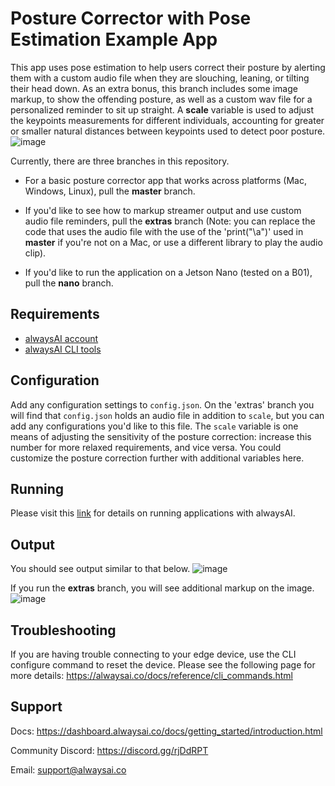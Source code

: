 # Posture Corrector with Pose Estimation Example App
This app uses pose estimation to help users correct their posture by alerting them with a custom audio file when they
are slouching, leaning, or tilting their head down. As an extra bonus, this branch includes some image markup, to show
the offending posture, as well as a custom wav file for a personalized reminder to sit up straight.
A **scale** variable is used to adjust the keypoints measurements for different individuals, accounting for greater or
smaller natural distances between keypoints used to detect poor posture.
![image](/Users/lilamullany/Desktop/screenshots_for_internship/slump_comparison.png)

Currently, there are three branches in this repository. 
* For a basic posture corrector app that works across platforms (Mac, Windows, Linux), pull the **master** branch. 

* If you'd like to see how to markup streamer output and use custom audio file reminders, pull the **extras** branch (Note: you can replace the code that uses the audio file with the use of the 'print("\a")' used in **master** if you're not on a Mac, or use a different library to play the audio clip). 

* If you'd like to run the application on a Jetson Nano (tested on a B01), pull the **nano** branch.

## Requirements
- [alwaysAI account](https://alwaysai.co/auth?register=true)
- [alwaysAI CLI tools](https://dashboard.alwaysai.co/docs/getting_started/development_computer_setup.html)

## Configuration
Add any configuration settings to ```config.json```. On the 'extras' branch you will find that ```config.json``` holds an audio file in addition to ```scale```, but you can add any configurations you'd like to this file. The ```scale``` variable is one means of adjusting the sensitivity of the posture correction: increase this number for more relaxed requirements, and vice versa. You could customize the posture correction further with additional variables here.

## Running
 Please visit this [link](https://alwaysai.co/blog/building-and-deploying-apps-on-alwaysai) for details on running applications with alwaysAI.

 ## Output
 You should see output similar to that below.
![image](/Users/lilamullany/Desktop/screenshots_for_internship/slump.png)

If you run the **extras** branch, you will see additional markup on the image.
![image](/Users/lilamullany/Desktop/screenshots_for_internship/extra_lean.png)

## Troubleshooting
If you are having trouble connecting to your edge device, use the CLI configure command to reset the device.
Please see the following page for more details: https://alwaysai.co/docs/reference/cli_commands.html

## Support
Docs: https://dashboard.alwaysai.co/docs/getting_started/introduction.html

Community Discord: https://discord.gg/rjDdRPT

Email: support@alwaysai.co
